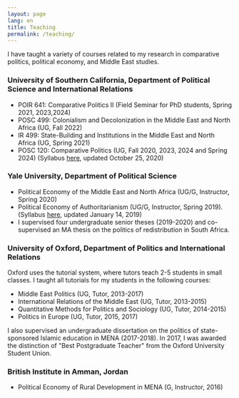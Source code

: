 ```yaml
---
layout: page
lang: en
title: Teaching
permalink: /teaching/
---
```

I have taught a variety of courses related to my research in comparative politics, political economy, and Middle East studies.

### University of Southern California, Department of Political Science and International Relations
- POIR 641: Comparative Politics II (Field Seminar for PhD students, Spring 2021, 2023,2024)
- POSC 499: Colonialism and Decolonization in the Middle East and North Africa (UG, Fall 2022)
- IR 499: State-Building and Institutions in the Middle East and North Africa (UG, Spring 2021)
- POSC 120: Comparative Politics (UG, Fall 2020, 2023, 2024 and Spring 2024) (Syllabus [here](/assets/Pol120_ComparativePolitics_Fall2020.pdf), updated October 25, 2020)

### Yale University, Department of Political Science
- Political Economy of the Middle East and North Africa (UG/G, Instructor, Spring 2020)
- Political Economy of Authoritarianism (UG/G, Instructor, Spring 2019).  (Syllabus [here](/assets/PolEcon_Authoritarianism.pdf), updated January 14, 2019)
- I supervised four undergraduate senior theses (2019-2020) and co-supervised an MA thesis on the politics of redistribution in South Africa. 

### University of Oxford, Department of Politics and International Relations
Oxford uses the tutorial system, where tutors teach 2-5 students in small classes. I taught all tutorials for my students in the following courses:
- Middle East Politics (UG, Tutor, 2013-2017) 
- International Relations of the Middle East (UG, Tutor, 2013-2015)
- Quantitative Methods for Politics and Sociology (UG, Tutor, 2014-2015)
- Politics in Europe  (UG, Tutor, 2015, 2017)

I also supervised an undergraduate dissertation on the politics of state-sponsored Islamic education in MENA (2017-2018). In 2017, I was awarded the distinction of "Best Postgraduate Teacher" from the Oxford University Student Union.

### British Institute in Amman, Jordan
- Political Economy of Rural Development in MENA (G, Instructor, 2016)
